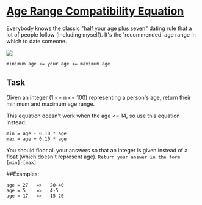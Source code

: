 # [Age Range Compatibility Equation](https://www.codewars.com/kata/age-range-compatibility-equation "https://www.codewars.com/kata/5803956ddb07c5c74200144e")

Everybody knows the
classic ["half your age plus seven"](https://en.wikipedia.org/wiki/Age_disparity_in_sexual_relationships#The_.22half-your-age-plus-seven.22_rule)
dating rule that a lot of people follow (including myself). It's the 'recommended' age range in
which to date someone.

![](https://web.archive.org/web/20190206114947if_/http://weknowmemes.com/wp-content/uploads/2014/08/age-range-compatibility-equation.jpg)

```minimum age <= your age <= maximum age```

## Task

Given an integer (1 <= n <= 100) representing a person's age, return their minimum and maximum age
range.

This equation doesn't work when the age <= 14, so use this equation instead:

```
min = age - 0.10 * age
max = age + 0.10 * age
```

You should floor all your answers so that an integer is given instead of a float (which doesn't
represent age). ```Return your answer in the form [min]-[max]```

##Examples:

```
age = 27   =>   20-40
age = 5    =>   4-5
age = 17   =>   15-20
```